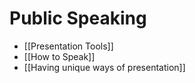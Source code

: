 # Public Speaking

- [[Presentation Tools]]
- [[How to Speak]]
- [[Having unique ways of presentation]]